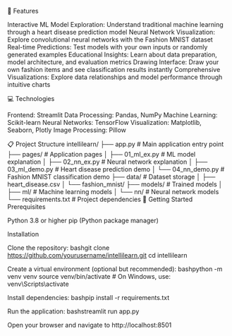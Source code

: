 🌟 Features

Interactive ML Model Exploration: Understand traditional machine learning through a heart disease prediction model
Neural Network Visualization: Explore convolutional neural networks with the Fashion MNIST dataset
Real-time Predictions: Test models with your own inputs or randomly generated examples
Educational Insights: Learn about data preparation, model architecture, and evaluation metrics
Drawing Interface: Draw your own fashion items and see classification results instantly
Comprehensive Visualizations: Explore data relationships and model performance through intuitive charts

💻 Technologies

Frontend: Streamlit
Data Processing: Pandas, NumPy
Machine Learning: Scikit-learn
Neural Networks: TensorFlow
Visualization: Matplotlib, Seaborn, Plotly
Image Processing: Pillow

📋 Project Structure
intellilearn/
├── app.py                   # Main application entry point
├── pages/                   # Application pages
│   ├── 01_ml_ex.py          # ML model explanation
│   ├── 02_nn_ex.py          # Neural network explanation
│   ├── 03_ml_demo.py        # Heart disease prediction demo
│   └── 04_nn_demo.py        # Fashion MNIST classification demo
├── data/                    # Dataset storage
│   ├── heart_disease.csv
│   └── fashion_mnist/
├── models/                  # Trained models
│   ├── ml/                  # Machine learning models
│   └── nn/                  # Neural network models
└── requirements.txt         # Project dependencies
🚀 Getting Started
Prerequisites

Python 3.8 or higher
pip (Python package manager)

Installation

Clone the repository:
bashgit clone https://github.com/yourusername/intellilearn.git
cd intellilearn

Create a virtual environment (optional but recommended):
bashpython -m venv venv
source venv/bin/activate  # On Windows, use: venv\Scripts\activate

Install dependencies:
bashpip install -r requirements.txt

Run the application:
bashstreamlit run app.py

Open your browser and navigate to http://localhost:8501
